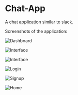 # Chat-App
A chat application similar to slack.

Screenshots of the application:

![Dashboard](https://github.com/nyctophiliacme/Chat-App/blob/master/screenshots/dashboard.png)

![Interface](https://github.com/nyctophiliacme/Chat-App/blob/master/screenshots/addUserToChannel.png)

![Interface](https://github.com/nyctophiliacme/Chat-App/blob/master/screenshots/createChannel.png)

![Login](https://github.com/nyctophiliacme/Chat-App/blob/master/screenshots/login.png)

![Signup](https://github.com/nyctophiliacme/Chat-App/blob/master/screenshots/signup.png)

![Home](https://github.com/nyctophiliacme/Chat-App/blob/master/screenshots/home.png)

